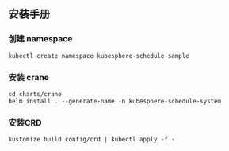 ## 安装手册


### 创建 namespace
```
kubectl create namespace kubesphere-schedule-sample 
```

### 安装 crane
```
cd charts/crane
helm install . --generate-name -n kubesphere-schedule-system
```

### 安装CRD
```
kustomize build config/crd | kubectl apply -f -
```